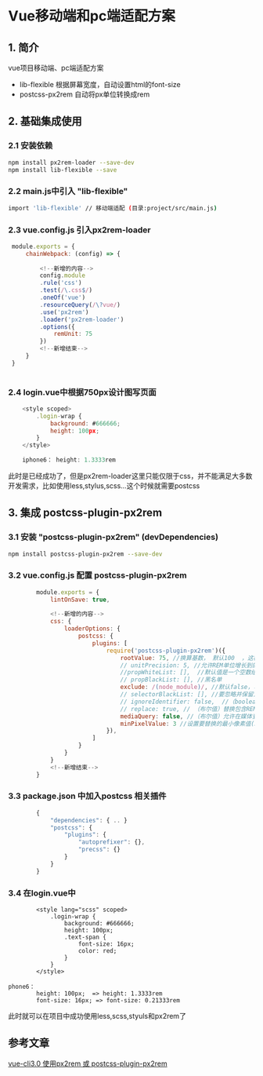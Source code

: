 # Vue移动端和pc端适配方案

## 1. 简介

vue项目移动端、pc端适配方案

- lib-flexible 根据屏幕宽度，自动设置html的font-size
- postcss-px2rem 自动将px单位转换成rem

## 2. 基础集成使用

### 2.1 安装依赖

```sh
npm install px2rem-loader --save-dev
npm install lib-flexible --save
```

### 2.2 main.js中引入 "lib-flexible"

```sh
import 'lib-flexible' // 移动端适配 (目录:project/src/main.js)
```

### 2.3 vue.config.js 引入px2rem-loader

```js
 module.exports = {
     chainWebpack: (config) => {
     
         <!--新增的内容-->
         config.module
         .rule('css')
         .test(/\.css$/)
         .oneOf('vue')
         .resourceQuery(/\?vue/)
         .use('px2rem')
         .loader('px2rem-loader')
         .options({
             remUnit: 75
         })
         <!--新增结束-->
     }
 }
 
```

### 2.4 login.vue中根据750px设计图写页面

```js
    <style scoped>
        .login-wrap {
            background: #666666;
            height: 100px;
        }
    </style>
    
    iphone6： height: 1.3333rem
```

此时是已经成功了，但是px2rem-loader这里只能仅限于css，并不能满足大多数开发需求，比如使用less,stylus,scss...这个时候就需要postcss

## 3. 集成 postcss-plugin-px2rem

### 3.1 安装 "postcss-plugin-px2rem" (devDependencies)

```sh
npm install postcss-plugin-px2rem --save-dev
```

### 3.2 vue.config.js 配置 postcss-plugin-px2rem

```js
        module.exports = {
            lintOnSave: true,
            
            <!--新增的内容-->
            css: {
                loaderOptions: {
                    postcss: {
                        plugins: [
                            require('postcss-plugin-px2rem')({
                                rootValue: 75, //换算基数， 默认100  ，这样的话把根标签的字体规定为1rem为50px,这样就可以从设计稿上量出多少个px直接在代码中写多上px了。
                                // unitPrecision: 5, //允许REM单位增长到的十进制数字。
                                //propWhiteList: [],  //默认值是一个空数组，这意味着禁用白名单并启用所有属性。
                                // propBlackList: [], //黑名单
                                exclude: /(node_module)/, //默认false，可以（reg）利用正则表达式排除某些文件夹的方法，例如/(node_module)\/如果想把前端UI框架内的px也转换成rem，请把此属性设为默认值
                                // selectorBlackList: [], //要忽略并保留为px的选择器
                                // ignoreIdentifier: false,  //（boolean/string）忽略单个属性的方法，启用ignoreidentifier后，replace将自动设置为true。
                                // replace: true, // （布尔值）替换包含REM的规则，而不是添加回退。
                                mediaQuery: false, //（布尔值）允许在媒体查询中转换px。
                                minPixelValue: 3 //设置要替换的最小像素值(3px会被转rem)。 默认 0
                            }),
                        ]
                    }
                }
            }
            <!--新增结束-->
        }
```

### 3.3 package.json 中加入postcss 相关插件

```js
        {
            "dependencies": { .. }
            "postcss": {
                "plugins": {
                    "autoprefixer": {},
                    "precss": {}
                }
            }
        }
```

### 3.4 在login.vue中

```vue
        <style lang="scss" scoped>
            .login-wrap {
                background: #666666;
                height: 100px;
                .text-span {
                    font-size: 16px;
                    color: red;
                }
            }
        </style>
```

```
phone6： 
        height: 100px;  => height: 1.3333rem
        font-size: 16px; => font-size: 0.21333rem
```

此时就可以在项目中成功使用less,scss,styuls和px2rem了

## 参考文章

[vue-cli3.0 使用px2rem 或 postcss-plugin-px2rem](https://juejin.cn/post/6844903780673142792)

